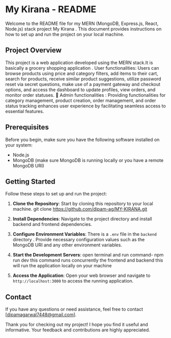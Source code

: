# My Kirana - README

Welcome to the README file for my MERN (MongoDB, Express.js, React, Node.js) stack project My Kirana . This document provides instructions on how to set up and run the project on your local machine.

## Project Overview

This project is a web application developed using the MERN stack.It is basically a grocery shopping application .
User functionalities: Users can browse products using price and category filters, add items to their cart, search for 
products, receive similar product suggestions, utilize password reset via secret questions, make use of a payment 
gateway and checkout options, and access the dashboard to update profiles, view orders, and monitor order statuses.
 Admin functionalities : Providing functionalities for category management, product creation, order management, and 
order status tracking enhances user experience by facilitating seamless access to essential features.

## Prerequisites

Before you begin, make sure you have the following software installed on your system:

- Node.js 
- MongoDB (make sure MongoDB is running locally or you have a remote MongoDB URI)

## Getting Started

Follow these steps to set up and run the project:

1. **Clone the Repository**: Start by cloning this repository to your local machine.
git clone https://github.com/dipam-ag/MY-KIRANA.git  

2. **Install Dependencies**: Navigate to the project directory and install backend and frontend dependencies.

3. **Configure Environment Variables**:
  There is  a `.env` file in the `backend` directory . Provide necessary configuration values such as the MongoDB URI and any other environment variables.

4. **Start the Development Servers**:
   open terminal and run command- npm run dev
   this command runs concurrently the frontend and backend
   this will run the application locally on your machine

6. **Access the Application**:
   Open your web browser and navigate to `http://localhost:3000` to access the running application.

## Contact

If you have any questions or need assistance, feel free to contact [dipamagarwal7448@gmail.com].


Thank you for checking out my  project! I hope you find it useful and informative. Your feedback and contributions are highly appreciated.
